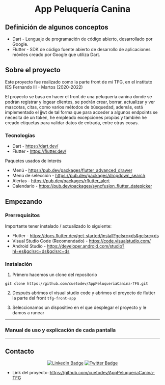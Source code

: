 <h1 align = center>App Peluquería Canina</h1>

## Definición de algunos conceptos

* Dart - Lenguaje de programación de código abierto, desarrollado por Google.
* Flutter - SDK de código fuente abierto de desarrollo de aplicaciones móviles creado por Google que utiliza Dart.

## Sobre el proyecto

Este proyecto fue realizado como la parte front de mi TFG, en el instituto IES Fernando III -  Martos (2020-2022)

El proyecto se basa en hacer el front de una peluquería canina donde se podrán registrar y logear clientes, se podrán crear, borrar, actualizar y ver mascotas, citas, como varios métodos de búsquedad, además, está implementado el jjwt de tal forma que para acceder a algunos endpoints se necesita de un token, he empleado excepciones propias y también he creado etiquetas para validar datos de entrada, entre otras cosas.

### Tecnologías

* Dart     - https://dart.dev/
* Flutter  - https://flutter.dev/

Paquetes usados de interés

* Menú               - https://pub.dev/packages/flutter_advanced_drawer
* Menú de selección  - https://pub.dev/packages/dropdown_search
* Alertas            - https://pub.dev/packages/rflutter_alert
* Calendario         - https://pub.dev/packages/syncfusion_flutter_datepicker

## Empezando

### Prerrequisitos

Importante tener instalado / actualizado lo siguiente:
* Flutter                          - https://docs.flutter.dev/get-started/install?gclsrc=ds&gclsrc=ds
* Visual Studio Code (Recomendado) - https://code.visualstudio.com/
* Android Studio                   - https://developer.android.com/studio?hl=es&gclsrc=ds&gclsrc=ds

### Instalación

1. Primero hacemos un clone del repositorio

```
git clone https://github.com/cuetodev/AppPeluqueriaCanina-TFG.git
```

2. Después abrimos el visual studio code y abrimos el proyecto de flutter la parte del front `tfg-front-app`

3. Seleccionamos un dispositivo en el que desplegar el proyecto y le damos a runear

---

### Manual de uso y explicación de cada pantalla



---

<!-- CONTACT -->
## Contacto

<p align="center">
  <a href="https://www.linkedin.com/in/david-cueto-garrido-2158a2227"><img src="https://img.shields.io/badge/LinkedIn-blue?style=for-the-badge&logo=linkedin&logoColor=white" alt="LinkedIn Badge"></a>
  <a href="https://www.twitter.com/davidcueto_dev"><img src="https://img.shields.io/badge/Twitter-blue?style=for-the-badge&logo=twitter&logoColor=white" alt="Twitter Badge"></a>
</p>

* Link del proyecto: https://github.com/cuetodev/AppPeluqueriaCanina-TFG
